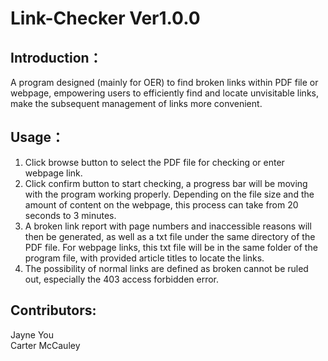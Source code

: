# Link-Checker Ver1.0.0

## Introduction：
A program designed (mainly for OER) to find broken links within PDF file or webpage, empowering users to efficiently find and locate unvisitable links, make the subsequent management of links more convenient.

## Usage：
1. Click browse button to select the PDF file for checking or enter webpage link.
2. Click confirm button to start checking, a progress bar will be moving with the program working properly. Depending on the file size and the amount of content on the webpage, this process can take from 20 seconds to 3 minutes.
3. A broken link report with page numbers and inaccessible reasons will then be generated, as well as a txt file under the same directory of the PDF file. For webpage links, this txt file will be in the same folder of the program file, with provided article titles to locate the links.
4. The possibility of normal links are defined as broken cannot be ruled out, especially the 403 access forbidden error.

## Contributors:
Jayne You
<br>
Carter McCauley
